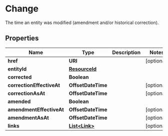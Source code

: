 

# Change

The time an entity was modified (amendment and/or historical correction).

## Properties

| Name | Type | Description | Notes |
|------------ | ------------- | ------------- | -------------|
|**href** | **URI** |  |  [optional] |
|**entityId** | [**ResourceId**](ResourceId.md) |  |  |
|**corrected** | **Boolean** |  |  |
|**correctionEffectiveAt** | **OffsetDateTime** |  |  [optional] |
|**correctionAsAt** | **OffsetDateTime** |  |  [optional] |
|**amended** | **Boolean** |  |  |
|**amendmentEffectiveAt** | **OffsetDateTime** |  |  [optional] |
|**amendmentAsAt** | **OffsetDateTime** |  |  [optional] |
|**links** | [**List&lt;Link&gt;**](Link.md) |  |  [optional] |




